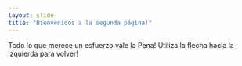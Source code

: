 ```yaml
---
layout: slide
title: "Bienvenidos a la segunda página!"
---
```

Todo lo que merece un esfuerzo vale la Pena!
Utiliza la flecha hacia la izquierda para volver!
